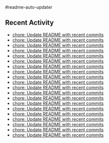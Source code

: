 #readme-auto-updater

## Recent Activity
<!-- LATEST_COMMITS:START -->
- [chore: Update README with recent commits](https://github.com/NEO1717/readme-auto-updater/commit/3b84dba476f3163b8adc327a789a301a2607b890)
- [chore: Update README with recent commits](https://github.com/NEO1717/readme-auto-updater/commit/dbdb0b2bf18a60f5d9bddf58967794b61ab48434)
- [chore: Update README with recent commits](https://github.com/NEO1717/readme-auto-updater/commit/30412b4b17a895c7ee795c2a8ec56f1091a9971f)
- [chore: Update README with recent commits](https://github.com/NEO1717/readme-auto-updater/commit/370a9f31126ef3b94b2f2b52637bb5d3eed74334)
- [chore: Update README with recent commits](https://github.com/NEO1717/readme-auto-updater/commit/d1dfb27ee1881db13a3a63d61f33a936d1a540a0)
- [chore: Update README with recent commits](https://github.com/NEO1717/readme-auto-updater/commit/068680bc2e34c137fb4e0ff8a90b46ae062783e1)
- [chore: Update README with recent commits](https://github.com/NEO1717/readme-auto-updater/commit/a6ad6f5512eb6014367b417c58c810c194f90c2e)
- [chore: Update README with recent commits](https://github.com/NEO1717/readme-auto-updater/commit/c7f5a97bcc2c03fa7d46956f032d77180f935372)
- [chore: Update README with recent commits](https://github.com/NEO1717/readme-auto-updater/commit/58b8ac4438e79de966f7a95bfcd9b63e114eab64)
- [chore: Update README with recent commits](https://github.com/NEO1717/readme-auto-updater/commit/384c160bc6ffcff0aeec44340c12017cc918a8b3)
- [chore: Update README with recent commits](https://github.com/NEO1717/readme-auto-updater/commit/1d9fce40c077cf4e678d59d05ce6ca9d6159f9df)
- [chore: Update README with recent commits](https://github.com/NEO1717/readme-auto-updater/commit/add03fd66224d5028e81a84191becbef54baad6f)
- [chore: Update README with recent commits](https://github.com/NEO1717/readme-auto-updater/commit/abe5f2b6324b03985461ba35fe3191f48f0a1e76)
- [chore: Update README with recent commits](https://github.com/NEO1717/readme-auto-updater/commit/d35710f28920e27d2a48c0e49c455b2262757333)
- [chore: Update README with recent commits](https://github.com/NEO1717/readme-auto-updater/commit/88fc6b3b68ab76b298c1892f7ac377add641fcd6)
- [chore: Update README with recent commits](https://github.com/NEO1717/readme-auto-updater/commit/6d33a2614742ebea0def8db7322063d464e9a6f6)
- [chore: Update README with recent commits](https://github.com/NEO1717/readme-auto-updater/commit/743209b758d5cf6f0b8b32867375c909c25254be)
- [chore: Update README with recent commits](https://github.com/NEO1717/readme-auto-updater/commit/da39cbfea27929da94cec2b6e9372f0f8bcaef83)
- [chore: Update README with recent commits](https://github.com/NEO1717/readme-auto-updater/commit/95ef08869c1e6e60119f125187153036bdc49f2d)
- [chore: Update README with recent commits](https://github.com/NEO1717/readme-auto-updater/commit/8a735b4a87a1f71a2cda69518c40ffa1d5a3c81c)
<!-- LATEST_COMMITS:END -->

